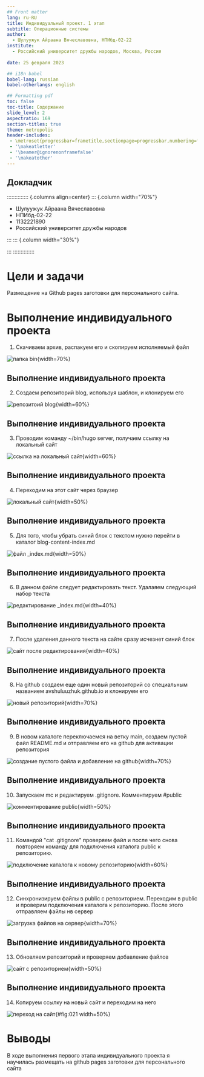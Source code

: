 ```yaml
---
## Front matter
lang: ru-RU
title: Индивидуальный проект. 1 этап
subtitle: Операционные системы 
author:
  - Шулуужук Айраана Вячеславовна, НПИбд-02-22
institute:
  - Российский университет дружбы народов, Москва, Россия
 
date: 25 февраля 2023

## i18n babel
babel-lang: russian
babel-otherlangs: english

## Formatting pdf
toc: false
toc-title: Содержание
slide_level: 2
aspectratio: 169
section-titles: true
theme: metropolis
header-includes:
 - \metroset{progressbar=frametitle,sectionpage=progressbar,numbering=fraction}
 - '\makeatletter'
 - '\beamer@ignorenonframefalse'
 - '\makeatother'
---
```


## Докладчик

:::::::::::::: {.columns align=center}
::: {.column width="70%"}

  * Шулуужук Айраана Вячеславовна 
  * НПИбд-02-22
  * 1132221890
  * Российский университет дружбы народов

:::
::: {.column width="30%"}

:::
::::::::::::::

# Цели и задачи

Размещение на Github pages заготовки для персонального сайта.

# Выполнение индивидуального проекта

1. Скачиваем архив, распакуем его и скопируем исполняемый файл

![папка bin](image/2.png){width=70%}

## Выполнение индивидуального проекта

2. Cоздаем репозиторий blog, используя шаблон, и клонируем его 

![репозитоий blog](image/3.png){width=60%}

## Выполнение индивидуального проекта

3. Проводим команду ~/bin/hugo server, получаем ссылку на локальный сайт 

![ссылка на локальный сайт](image/7.png){width=60%}

## Выполнение индивидуального проекта

4. Переходим на этот сайт через браузер

![локальный сайт](image/8.png){width=50%}

## Выполнение индивидуального проекта

5. Для того, чтобы убрать синий блок с текстом нужно перейти в каталог blog-content-index.md

![файл _index.md](image/9.png){width=50%}

## Выполнение индивидуального проекта

6. В данном файле следует редактировать текст. Удалаяем следующий набор текста

![редактирование _index.md](image/10.jpg){width=40%}

## Выполнение индивидуального проекта

7. После удаления данного текста на сайте сразу исчезнет синий блок

![сайт после редактирования](image/11.png){width=40%}

## Выполнение индивидуального проекта

8. На github создаем еще один новый репозиторий со специальным названием avshuluuzhuk.github.io и клонируем его

![новый репозиторий](image/12.jpg){width=70%}

## Выполнение индивидуального проекта

9. В новом каталоге переключаемся на ветку main, создаем пустой файл README.md и отправляем его на github для активации репозитория 

![создание пустого файла и добавление на github](image/14.png){width=70%}

## Выполнение индивидуального проекта

10. Запускаем mc и редактируем .gitignore. Комментируем #public

![комментирование public](image/16.png){width=50%}

## Выполнение индивидуального проекта

11. Командой "cat .gitignore" проверяем файл и после чего снова повторяем команду для подключения каталога public к репозиторию.

![подключение каталога к новому репозиторию](image/17.jpg){width=60%}

## Выполнение индивидуального проекта

12. Синхронизируем файлы в public с репозиторием. Переходим в public и проверим подключения каталога к репозиторию. После этого отправляем файлы нв сервер

![загрузка файлов на сервер](image/19.jpg){width=70%}

## Выполнение индивидуального проекта

13. Обновляем репозиторий и проверяем добавление файлов

![сайт с репозиторием](image/20.png){width=50%}

## Выполнение индивидуального проекта

14. Копируем ссылку на новый сайт и переходим на него

![переход на сайт](image/21.png){#fig:021 width=50%}

# Выводы

В ходе выполнения первого этапа индивидуального проекта я научилась размещать на github pages заготовки для персонального сайта 

